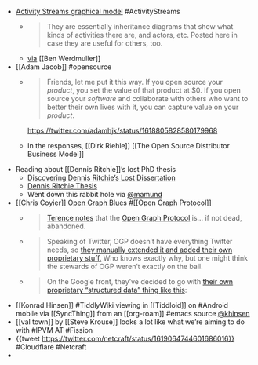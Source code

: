 - [Activity Streams graphical model](https://reb00ted.org/tech/20230124-activitystreams-model/) #ActivityStreams
	- > They are essentially inheritance diagrams that show what kinds of activities there are, and actors, etc. Posted here in case they are useful for others, too.
	- [via](https://werd.io/view/63d5514654093524d100a182) [[Ben Werdmuller]]
- [[Adam Jacob]] #opensource
	- > Friends, let me put it this way. If you open source your *product*, you set the value of that product at $0. If you open source your *software* and collaborate with others who want to better their own lives with it, you can capture value on your *product*.
	  
	  https://twitter.com/adamhjk/status/1618805828580179968
	- In the responses, [[Dirk Riehle]] [[The Open Source Distributor Business Model]]
- Reading about [[Dennis Ritchie]]’s lost PhD thesis
	- [Discovering Dennis Ritchie’s Lost Dissertation](https://computerhistory.org/blog/discovering-dennis-ritchies-lost-dissertation/)
	- [Dennis Ritchie Thesis](https://dmrthesis.net)
	- Went down this rabbit hole via [@mamund](https://mastodon.social/@mamund/109766954368685768)
- [[Chris Coyier]] [Open Graph Blues](https://chriscoyier.net/2023/01/28/open-graph-blues/) #[[Open Graph Protocol]]
	- > [Terence notes](https://shkspr.mobi/blog/2022/11/is-open-graph-protocol-dead/) that the [Open Graph Protocol](https://ogp.me/) is… if not dead, abandoned.
	- > Speaking of Twitter, OGP doesn’t have everything Twitter needs, so [they manually extended it and added their own proprietary stuff.](https://developer.twitter.com/en/docs/twitter-for-websites/cards/overview/markup) Who knows exactly why, but one might think the stewards of OGP weren’t exactly on the ball.
	- > On the Google front, they’ve decided to go with [their own proprietary “structured data” thing like this](https://developers.google.com/search/docs/appearance/structured-data/article):
- [[Konrad Hinsen]] #TiddlyWiki viewing in [[Tiddloid]] on #Android mobile via [[SyncThing]] from an [[org-roam]] #emacs source [@khinsen](https://scholar.social/@khinsen/109768437017451362)
- [[val town]] by [[Steve Krouse]] looks a lot like what we’re aiming to do with #IPVM AT #Fission
- {{tweet https://twitter.com/netcraft/status/1619064744601686016}} #Cloudflare #Netcraft
-